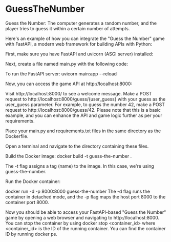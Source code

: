 # GuessTheNumber
Guess the Number: The computer generates a random number, and the player tries to guess it within a certain number of attempts.

Here's an example of how you can integrate the "Guess the Number" game with FastAPI, a modern web framework for building APIs with Python:

First, make sure you have FastAPI and uvicorn (ASGI server) installed:

Next, create a file named main.py with the following code:

To run the FastAPI server:
uvicorn main:app --reload

Now, you can access the game API at http://localhost:8000:

Visit http://localhost:8000/ to see a welcome message.
Make a POST request to http://localhost:8000/guess/{user_guess} with your guess as the user_guess parameter. For example, to guess the number 42, make a POST request to http://localhost:8000/guess/42.
Please note that this is a basic example, and you can enhance the API and game logic further as per your requirements.

Place your main.py and requirements.txt files in the same directory as the Dockerfile.

Open a terminal and navigate to the directory containing these files.

Build the Docker image:
docker build -t guess-the-number .

The -t flag assigns a tag (name) to the image. In this case, we're using guess-the-number.

Run the Docker container:

docker run -d -p 8000:8000 guess-the-number
The -d flag runs the container in detached mode, and the -p flag maps the host port 8000 to the container port 8000.

Now you should be able to access your FastAPI-based "Guess the Number" game by opening a web browser and navigating to http://localhost:8000. You can stop the container by using docker stop <container_id> where <container_id> is the ID of the running container. You can find the container ID by running docker ps.











